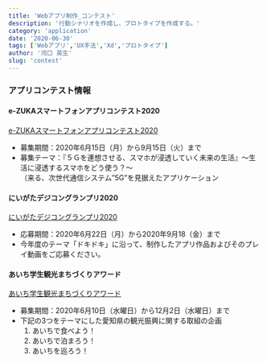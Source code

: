 ```yaml
---
title: 'Webアプリ制作_コンテスト'
description: '行動シナリオを作成し、プロトタイプを作成する。'
category: 'application'
date: '2020-06-30'
tags: ['Webアプリ','UX手法','Xd','プロトタイプ']
author: '河口 英生'
slug: 'contest'
---
```

<div class="post-section">
<h3 class="title is-5" >アプリコンテスト情報</h3>

<h4 class="title is-6" >e-ZUKAスマートフォンアプリコンテスト2020</h4>

[e-ZUKAスマートフォンアプリコンテスト2020](http://e-zuka.info/2020/)
- 募集期間：2020年6月15日（月）から9月15日（火）まで
- 募集テーマ：『５Ｇを連想させる、スマホが浸透していく未来の生活』～生活に浸透するスマホをどう使う？～  
（来る、次世代通信システム”5G”を見据えたアプリケーション

<h4 class="title is-6" >にいがたデジコングランプリ2020</h4>

[にいがたデジコングランプリ2020](https://www.niigata-digicon.com/digicon/index.html)
- 応募期間：2020年6月22日（月）から2020年9月18（金）まで
- 今年度のテーマ「ドキドキ」に沿って、制作したアプリ作品およびそのプレイ動画をご応募ください。

<h4 class="title is-6" >あいち学生観光まちづくりアワード</h4>

[あいち学生観光まちづくりアワード](https://www.pref.aichi.jp/soshiki/kanko/award-2-bosyuu.html)
- 募集期間：2020年6月10日（水曜日）から12月2日（水曜日）まで
- 下記の3つをテーマにした愛知県の観光振興に関する取組の企画
  1. あいちで食べよう！
  2. あいちで泊まろう！
  3. あいちを巡ろう！

</div>


